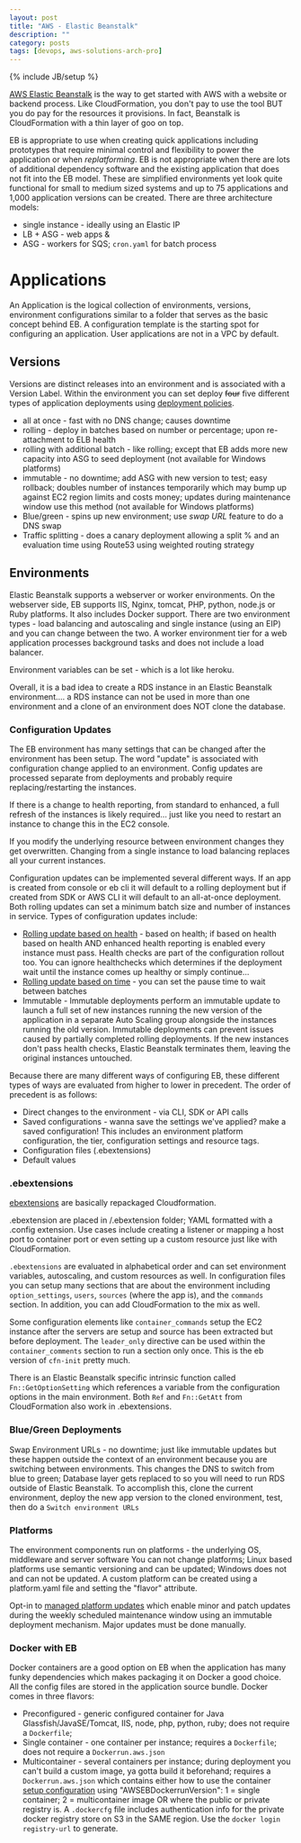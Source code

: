 ```yaml
---
layout: post
title: "AWS - Elastic Beanstalk"
description: ""
category: posts
tags: [devops, aws-solutions-arch-pro]
---
```

{% include JB/setup %}

[AWS Elastic Beanstalk](https://aws.amazon.com/elasticbeanstalk/) is the way to get started with AWS with a website or backend process. Like CloudFormation, you don't pay to use the tool BUT you do pay for the resources it provisions. In fact, Beanstalk is CloudFormation with a thin layer of goo on top. 

EB is appropriate to use when creating quick applications including prototypes that require minimal control and flexibility to power the application or when *replatforming*. EB is not appropriate when there are lots of additional dependency software and the existing application that does not fit into the EB model. These are simplified environments yet look quite functional for small to medium sized systems and up to 75 applications and 1,000 application versions can be created. There are three architecture models:
- single instance - ideally using an Elastic IP
- LB + ASG - web apps &amp;
- ASG - workers for SQS; `cron.yaml` for batch process

# Applications
An Application is the logical collection of environments, versions, environment configurations similar to a folder that serves as the basic concept behind EB. A configuration template is the starting spot for configuring an application. User applications are not in a VPC by default.

## Versions
Versions are distinct releases into an environment and is associated with a Version Label. Within the environment you can set deploy ~~four~~ five different types of application deployments using [deployment policies](http://docs.aws.amazon.com/elasticbeanstalk/latest/dg/using-features.deploy-existing-version.html). 
- all at once - fast with no DNS change; causes downtime 
- rolling - deploy in batches based on number or percentage; upon re-attachment to ELB health
- rolling with additional batch - like rolling; except that EB adds more new capacity into ASG to seed deployment (not available for Windows platforms)
- immutable - no downtime; add ASG with new version to test; easy rollback; doubles number of instances temporarily which may bump up against EC2 region limits and costs money; updates during maintenance window use this method (not available for Windows platforms)
- Blue/green - spins up new environment; use _swap URL_ feature to do a DNS swap
- Traffic splitting - does a canary deployment allowing a split % and an evaluation time using Route53 using weighted routing strategy

## Environments 
Elastic Beanstalk supports a webserver or worker environments. On the webserver side, EB supports IIS, Nginx, tomcat, PHP, python, node.js or Ruby platforms. It also includes Docker support. There are two environment types - load balancing and autoscaling and single instance (using an EIP) and you can change between the two. A worker environment tier for a web application processes background tasks and does not include a load balancer.

Environment variables can be set - which is a lot like heroku.

Overall, it is a bad idea to create a RDS instance in an Elastic Beanstalk environment.... a RDS instance can not be used in more than one environment and a clone of an environment does NOT clone the database.

### Configuration Updates
The EB environment has many settings that can be changed after the environment has been setup. The word "update" is associated with configuration change applied to an environment. Config updates are processed separate from deployments and probably require replacing/restarting the instances. 

If there is a change to health reporting, from standard to enhanced, a full refresh of the instances is likely required... just like you need to restart an instance to change this in the EC2 console. 

If you modify the underlying resource between environment changes they get overwritten. Changing from a single instance to load balancing replaces all your current instances. 

Configuration updates can be implemented several different ways. If an app is created from console or eb cli it will default to a rolling deployment but if created from SDK or AWS CLI it will default to an all-at-once deployment. Both rolling updates can set a minimum batch size and number of instances in service. Types of configuration updates include:
- [Rolling update based on health](https://docs.aws.amazon.com/elasticbeanstalk/latest/dg/using-features.rollingupdates.html?icmpid=docs_elasticbeanstalk_console) - based on health; if based on health based on health AND enhanced health reporting is enabled every instance must pass. Health checks are part of the configuration rollout too. You can ignore healthchecks which determines if the deployment wait until the instance comes up healthy or simply continue... 
- [Rolling update based on time](https://docs.aws.amazon.com/elasticbeanstalk/latest/dg/using-features.rollingupdates.html?icmpid=docs_elasticbeanstalk_console) - you can set the pause time to wait between batches 
- Immutable - Immutable deployments perform an immutable update to launch a full set of new instances running the new version of the application in a separate Auto Scaling group alongside the instances running the old version. Immutable deployments can prevent issues caused by partially completed rolling deployments. If the new instances don't pass health checks, Elastic Beanstalk terminates them, leaving the original instances untouched.
 
Because there are many different ways of configuring EB, these different types of ways are evaluated from higher to lower in precedent. The order of precedent is as follows:
- Direct changes to the environment - via CLI, SDK or API calls
- Saved configurations - wanna save the settings we've applied? make a saved configuration! This includes an environment platform configuration, the tier, configuration settings and resource tags.
- Configuration files (.ebextensions) 
- Default values

### .ebextensions 
[ebextensions](https://docs.aws.amazon.com/elasticbeanstalk/latest/dg/ebextensions.html) are basically repackaged Cloudformation. 

.ebextension are placed in /.ebextension folder; YAML formatted with a .config extension. Use cases include creating a listener or mapping a host port to container port or even setting up a custom resource just like with CloudFormation.

`.ebextensions` are evaluated in alphabetical order and can set environment variables, autoscaling, and custom resources as well. In configuration files you can setup many sections that are about the environment including `option_settings`, `users`, `sources` (where the app is), and the `commands` section. In addition, you can add CloudFormation to the mix as well. 

Some configuration elements like `container_commands` setup the EC2 instance after the servers are setup and source has been extracted but before deployment. The `leader_only` directive can be used within the `container_comments` section to run a section only once. This is the eb version of `cfn-init` pretty much.

There is an Elastic Beanstalk specific intrinsic function called `Fn::GetOptionSetting` which references a variable from the configuration options in the main environment. Both `Ref` and `Fn::GetAtt` from CloudFormation also work in .ebextensions.

### Blue/Green Deployments
Swap Environment URLs - no downtime; just like immutable updates but these happen outside the context of an environment because you are switching between environments. This changes the DNS to switch from blue to green; Database layer gets replaced to so you will need to run RDS outside of Elastic Beanstalk. To accomplish this, clone the current environment, deploy the new app version to the cloned environment, test, then do a `Switch environment URLs`

### Platforms
The environment components run on platforms - the underlying OS, middleware and server software  You can not change platforms; Linux based platforms use semantic versioning and can be updated; Windows does not and can not be updated. A custom platform can be created using a platform.yaml file and setting the "flavor" attribute.

Opt-in to [managed platform updates](http://docs.aws.amazon.com/elasticbeanstalk/latest/dg/environment-platform-update-managed.html#environment-platform-update-managed-window) which enable minor and patch updates during the weekly scheduled maintenance window using an immutable deployment mechanism. Major updates must be done manually.

### Docker with EB
Docker containers are a good option on EB when the application has many funky dependencies which makes packaging it on Docker a good choice. All the config files are stored in the application source bundle. Docker comes in three flavors:
- Preconfigured - generic configured container for Java Glassfish/JavaSE/Tomcat, IIS, node, php, python, ruby; does not require a `Dockerfile`;
- Single container - one container per instance; requires a `Dockerfile`; does not require a `Dockerrun.aws.json`
- Multicontainer - several containers per instance; during deployment you can't build a custom image, ya gotta build it beforehand; requires a `Dockerrun.aws.json` which contains either how to use the container [setup configuration](http://docs.aws.amazon.com/elasticbeanstalk/latest/dg/create_deploy_docker_v2config.html) using "AWSEBDockerrunVersion": 1 = single container; 2 = multicontainer image OR where the public or private registry is. A `.dockercfg` file includes authentication info for the private docker registry store on S3 in the SAME region. Use the `docker login registry-url` to generate.